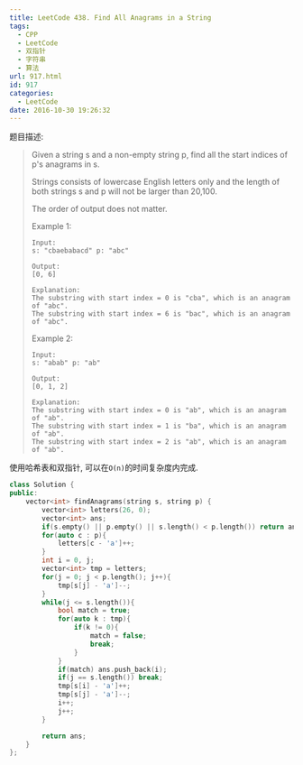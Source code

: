```yaml
---
title: LeetCode 438. Find All Anagrams in a String
tags:
  - CPP
  - LeetCode
  - 双指针
  - 字符串
  - 算法
url: 917.html
id: 917
categories:
  - LeetCode
date: 2016-10-30 19:26:32
---
```

题目描述:
> Given a string s and a non-empty string p, find all the start indices of p's anagrams in s.
>
> Strings consists of lowercase English letters only and the length of both strings s and p will not be larger than 20,100.
>
> The order of output does not matter.
>
> Example 1:
> ```
> Input:
> s: "cbaebabacd" p: "abc"
>
> Output:
> [0, 6]
>
> Explanation:
> The substring with start index = 0 is "cba", which is an anagram of "abc".
> The substring with start index = 6 is "bac", which is an anagram of "abc".
> ```
> Example 2:
> ```
> Input:
> s: "abab" p: "ab"
>
> Output:
> [0, 1, 2]
>
> Explanation:
> The substring with start index = 0 is "ab", which is an anagram of "ab".
> The substring with start index = 1 is "ba", which is an anagram of "ab".
> The substring with start index = 2 is "ab", which is an anagram of "ab".
> ```

使用哈希表和双指针, 可以在`O(n)`的时间复杂度内完成.

```cpp
class Solution {
public:
    vector<int> findAnagrams(string s, string p) {
        vector<int> letters(26, 0);
        vector<int> ans;
        if(s.empty() || p.empty() || s.length() < p.length()) return ans;
        for(auto c : p){
            letters[c - 'a']++;
        }
        int i = 0, j;
        vector<int> tmp = letters;
        for(j = 0; j < p.length(); j++){
            tmp[s[j] - 'a']--;
        }
        while(j <= s.length()){
            bool match = true;
            for(auto k : tmp){
                if(k != 0){
                    match = false;
                    break;
                }
            }
            if(match) ans.push_back(i);
            if(j == s.length()) break;
            tmp[s[i] - 'a']++;
            tmp[s[j] - 'a']--;
            i++;
            j++;
        }

        return ans;
    }
};
```
